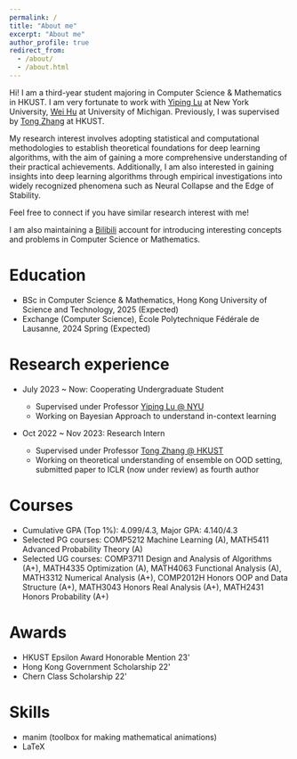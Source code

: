 ```yaml
---
permalink: /
title: "About me"
excerpt: "About me"
author_profile: true
redirect_from: 
  - /about/
  - /about.html
---
```


Hi! I am a third-year student majoring in Computer Science & Mathematics in HKUST. I am very fortunate to work with [Yiping Lu](https://2prime.github.io/) at New York University, [Wei Hu](https://weihu.me/) at University of Michigan. Previously, I was supervised by [Tong Zhang](https://tongzhang-ml.org/) at HKUST.

My research interest involves adopting statistical and computational methodologies to establish theoretical foundations for deep learning algorithms, with the aim of gaining a more comprehensive understanding of their practical achievements. Additionally, I am also interested in gaining insights into deep learning algorithms through empirical investigations into widely recognized phenomena such as Neural Collapse and the Edge of Stability.

Feel free to connect if you have similar research interest with me!

I am also maintaining a [Bilibili](https://space.bilibili.com/346660989?spm_id_from=333.1007.0.0) account for introducing interesting concepts and problems in Computer Science or Mathematics.

Education
======
* BSc in Computer Science & Mathematics, Hong Kong University of Science and Technology, 2025 (Expected)
* Exchange (Computer Science), École Polytechnique Fédérale de Lausanne, 2024 Spring (Expected)

Research experience
======
* July 2023 ~ Now: Cooperating Undergraduate Student
  * Supervised under Professor [Yiping Lu @ NYU](https://2prime.github.io/)
  * Working on Bayesian Approach to understand in-context learning

* Oct 2022 ~ Nov 2023: Research Intern
  * Supervised under Professor [Tong Zhang @ HKUST](https://tongzhang-ml.org/)
  * Working on theoretical understanding of ensemble on OOD setting, submitted paper to ICLR (now under review) as fourth author

Courses
=====
* Cumulative GPA (Top 1%): 4.099/4.3, Major GPA: 4.140/4.3
* Selected PG courses: COMP5212 Machine Learning (A), MATH5411 Advanced Probability Theory (A)
* Selected UG courses: COMP3711 Design and Analysis of Algorithms (A+), MATH4335 Optimization (A), MATH4063 Functional Analysis (A), MATH3312 Numerical Analysis (A+), COMP2012H Honors OOP and Data Structure (A+), MATH3043 Honors Real Analysis (A+), MATH2431 Honors Probability (A+)

Awards
=====
* HKUST Epsilon Award Honorable Mention 23'
* Hong Kong Government Scholarship 22'
* Chern Class Scholarship 22'
  
Skills
======
* manim (toolbox for making mathematical animations)
* LaTeX

<!-- Publications
======
  <ul>{% for post in site.publications %}
    {% include archive-single-cv.html %}
  {% endfor %}</ul> -->
  